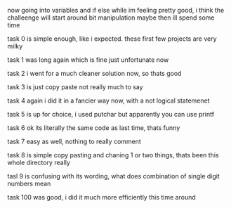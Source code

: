now going into variables and if else while im feeling pretty good, i think the challeenge will start around bit manipulation maybe then ill spend some time

task 0 is simple enough, like i expected. these first few projects are very milky

task 1 was long again which is fine just unfortunate now

task 2 i went for a much cleaner solution now, so thats good

task 3 is just copy paste not really much to say

task 4 again i did it in a fancier way now, with a not logical statemenet

task 5 is up for choice, i used putchar but apparently you can use printf

task 6 ok its literally the same code as last time, thats funny

task 7 easy as well, nothing to really comment

task 8 is simple copy pasting and chaning 1 or two things, thats been this whole directory really

tasl 9 is confusing with its wording, what does combination of single digit numbers mean

task 100 was good, i did it much more efficiently this time around